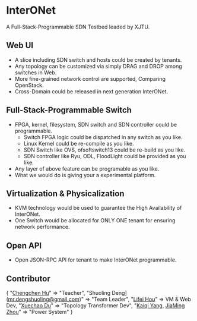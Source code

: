 # InterONet
A Full-Stack-Programmable SDN Testbed leaded by XJTU.

## Web UI
* A slice including SDN switch and hosts could be created by tenants.
* Any topology can be customized via simply DRAG and DROP among switches in Web.
* More fine-grained network control are supported, Comparing OpenStack.
* Cross-Domain could be released in next generation InterONet.

## Full-Stack-Programmable Switch
* FPGA, kernel, filesystem, SDN switch and SDN controller could be programmable.
  * Switch FPGA logic could be dispatched in any switch as you like.
  * Linux Kernel could be re-compile as you like.
  * SDN Switch like OVS, ofsoftswitch13 could be re-build as you like.
  * SDN controller like Ryu, ODL, FloodLight could be provided as you like.
* Any layer of above feature can be  programable as you like.
* What we would do is giving your a experimental platform.

## Virtualization & Physicalization
* KVM technology would be used to guarantee the High Availability of InterONet.
* One Switch would be allocated for ONLY ONE tenant for ensuring network performance.

## Open API
* Open JSON-RPC API for tenant to make InterONet programmable.

## Contributor
{
    "[Chengchen Hu](hucc@ieee.org)" => "Teacher",
    "Shuoling Deng](mr.dengshuoling@gmail.com)" => "Team Leader",
    "[Lifei Hou](632023637@qq.com)" => VM & Web Dev,
    "[Xuechao Du](xcdu@foxmail.com)" => "Topology Transformer Dev",
    "[Kaiqi Yang](1851206559@qq.com), [JiaMing Zhou](446164251@qq.com)" => "Power System"
}
